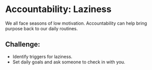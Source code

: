 # Accountability: Laziness

We all face seasons of low motivation. Accountability can help bring purpose back to our daily routines.

## Challenge:
- Identify triggers for laziness.
- Set daily goals and ask someone to check in with you.
